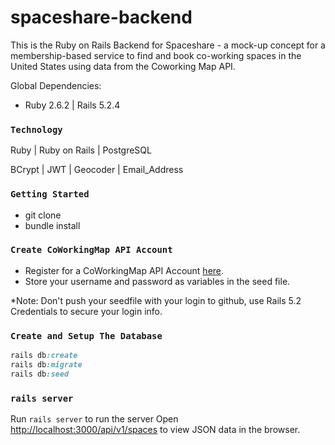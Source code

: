 # spaceshare-backend #


This is the Ruby on Rails Backend for Spaceshare - a mock-up concept for a membership-based service to find and book co-working spaces in the United States using data from the Coworking Map API.

Global Dependencies:

* Ruby 2.6.2 | Rails 5.2.4

### `Technology`

Ruby | Ruby on Rails | PostgreSQL

BCrypt | JWT | Geocoder | Email_Address


### `Getting Started`

* git clone <repo>
* bundle install
  
### `Create CoWorkingMap API Account`
* Register for a CoWorkingMap API Account [here](https://coworkingmap.org/signup/).
* Store your username and password as variables in the seed file.

*Note: Don't push your seedfile with your login to github, use Rails 5.2 Credentials to secure your login info. 

### `Create and Setup The Database`
```ruby
rails db:create
rails db:migrate
rails db:seed
```
  
### `rails server`

Run ```rails server``` to run the server
Open [http://localhost:3000/api/v1/spaces](http://localhost:3000/api/v1/spaces) to view JSON data in the browser.


